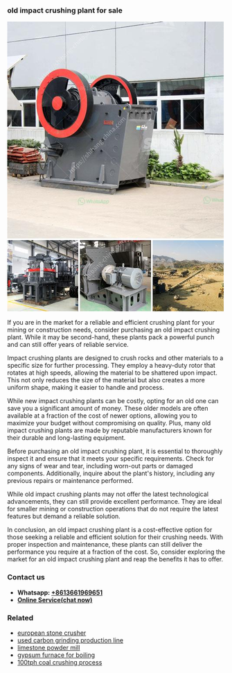 <h3>old impact crushing plant for sale</h3><img src='1708408407.jpg' alt=''><p>If you are in the market for a reliable and efficient crushing plant for your mining or construction needs, consider purchasing an old impact crushing plant. While it may be second-hand, these plants pack a powerful punch and can still offer years of reliable service.</p><p>Impact crushing plants are designed to crush rocks and other materials to a specific size for further processing. They employ a heavy-duty rotor that rotates at high speeds, allowing the material to be shattered upon impact. This not only reduces the size of the material but also creates a more uniform shape, making it easier to handle and process.</p><p>While new impact crushing plants can be costly, opting for an old one can save you a significant amount of money. These older models are often available at a fraction of the cost of newer options, allowing you to maximize your budget without compromising on quality. Plus, many old impact crushing plants are made by reputable manufacturers known for their durable and long-lasting equipment.</p><p>Before purchasing an old impact crushing plant, it is essential to thoroughly inspect it and ensure that it meets your specific requirements. Check for any signs of wear and tear, including worn-out parts or damaged components. Additionally, inquire about the plant's history, including any previous repairs or maintenance performed.</p><p>While old impact crushing plants may not offer the latest technological advancements, they can still provide excellent performance. They are ideal for smaller mining or construction operations that do not require the latest features but demand a reliable solution.</p><p>In conclusion, an old impact crushing plant is a cost-effective option for those seeking a reliable and efficient solution for their crushing needs. With proper inspection and maintenance, these plants can still deliver the performance you require at a fraction of the cost. So, consider exploring the market for an old impact crushing plant and reap the benefits it has to offer.</p><h3>Contact us</h3><ul><li><strong>Whatsapp:&nbsp;<a href="https://wa.me/8613661969651">+8613661969651</a></strong></li><li><a href="https://swt.shibang-china.com/?git&amp;zhl&amp;old impact crushing plant for sale"><strong>Online Service(chat now)</strong></a></li></ul><h3>Related</h3><ul><li><a href='european stone crusher.md'>european stone crusher</a></li><li><a href='used carbon grinding production line.md'>used carbon grinding production line</a></li><li><a href='limestone powder mill.md'>limestone powder mill</a></li><li><a href='gypsum furnace for boiling.md'>gypsum furnace for boiling</a></li><li><a href='100tph coal crushing process.md'>100tph coal crushing process</a></li></ul>